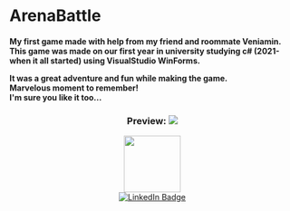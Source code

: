 # ArenaBattle
<h4>My first game made with help from my friend and roommate Veniamin.
<br>
This game was made on our first year in university studying c# (2021-when it all started) using VisualStudio WinForms.

It was a great adventure and fun while making the game.
<br>
Marvelous moment to remember!
<br>
I'm sure you like it too...
</h4>

<div align="center">
  <h3>Preview:
   <img src="https://user-images.githubusercontent.com/104200628/210141003-26977ff2-0437-4588-8e97-eacb1b17b989.png"/>
</div>


<div align="center">
  <img src="https://media.giphy.com/media/M9gbBd9nbDrOTu1Mqx/giphy.gif" width="100"/>
  <div id="badges">
  <a href="https://www.linkedin.com/in/georgi-videv">
    <img src="https://img.shields.io/badge/LinkedIn-blue?style=for-the-badge&logo=linkedin&logoColor=white" alt="LinkedIn Badge"/>
  </a>
</div>
</div>





